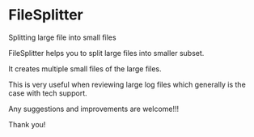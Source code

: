 # FileSplitter
Splitting large file into small files

FileSplitter helps you to split large files into smaller subset.

It creates multiple small files of the large files. 

This is very useful when reviewing large log files which generally is the case with tech support.

Any suggestions and improvements are welcome!!!

Thank you!
